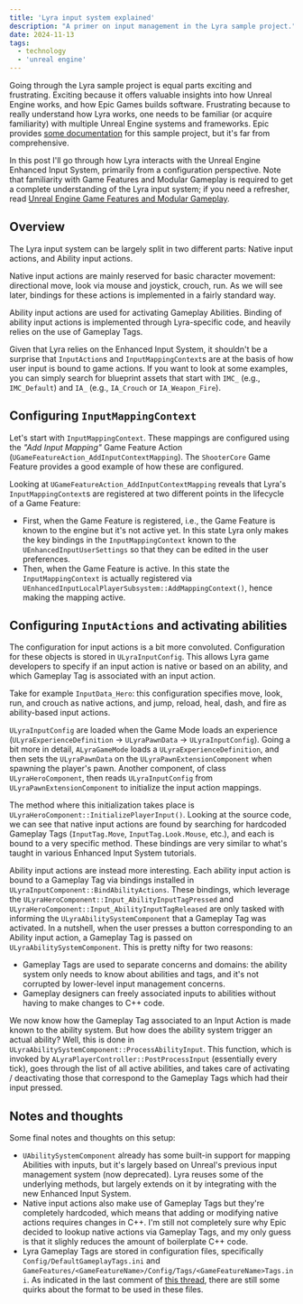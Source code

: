 ```yaml
---
title: 'Lyra input system explained'
description: "A primer on input management in the Lyra sample project."
date: 2024-11-13
tags:
  - technology
  - 'unreal engine'
---
```


Going through the Lyra sample project is equal parts exciting and frustrating. Exciting because it offers valuable insights into how Unreal Engine works, and how Epic Games builds software. Frustrating because to really understand how Lyra works, one needs to be familiar (or acquire familiarity) with multiple Unreal Engine systems and frameworks. Epic provides [some documentation](https://dev.epicgames.com/community/learning/paths/Z4/lyra-starter-game) for this sample project, but it's far from comprehensive.

In this post I'll go through how Lyra interacts with the Unreal Engine Enhanced Input System, primarily from a configuration perspective. Note that familiarity with Game Features and Modular Gameplay is required to get a complete understanding of the Lyra input system; if you need a refresher, read [Unreal Engine Game Features and Modular Gameplay](https://www.core567.com/blog/unreal-engine-game-features-and-modular-gameplay/).


## Overview

The Lyra input system can be largely split in two different parts: Native input actions, and Ability input actions.

Native input actions are mainly reserved for basic character movement: directional move, look via mouse and joystick, crouch, run. As we will see later, bindings for these actions is implemented in a fairly standard way.

Ability input actions are used for activating Gameplay Abilities. Binding of ability input actions is implemented through Lyra-specific code, and heavily relies on the use of Gameplay Tags.

Given that Lyra relies on the Enhanced Input System, it shouldn't be a surprise that `InputAction`s and `InputMappingContext`s are at the basis of how user input is bound to game actions. If you want to look at some examples, you can simply search for blueprint assets that start with `IMC_` (e.g., `IMC_Default`) and `IA_` (e.g., `IA_Crouch` or `IA_Weapon_Fire`).


## Configuring `InputMappingContext`

Let's start with `InputMappingContext`. These mappings are configured using the _"Add Input Mapping"_ Game Feature Action (`UGameFeatureAction_AddInputContextMapping`). The `ShooterCore` Game Feature provides a good example of how these are configured.

Looking at `UGameFeatureAction_AddInputContextMapping` reveals that Lyra's `InputMappingContext`s are registered at two different points in the lifecycle of a Game Feature:
* First, when the Game Feature is registered, i.e., the Game Feature is known to the engine but it's not active yet. In this state Lyra only makes the key bindings in the `InputMappingContext` known to the `UEnhancedInputUserSettings` so that they can be edited in the user preferences.
* Then, when the Game Feature is active. In this state the `InputMappingContext` is actually registered via `UEnhancedInputLocalPlayerSubsystem::AddMappingContext()`, hence making the mapping active.


## Configuring `InputActions` and activating abilities

The configuration for input actions is a bit more convoluted. Configuration for these objects is stored in `ULyraInputConfig`. This allows Lyra game developers to specify if an input action is native or based on an ability, and which Gameplay Tag is associated with an input action.

Take for example `InputData_Hero`: this configuration specifies move, look, run, and crouch as native actions, and jump, reload, heal, dash, and fire as ability-based input actions.

`ULyraInputConfig` are loaded when the Game Mode loads an experience (`ULyraExperienceDefinition` -> `ULyraPawnData` -> `ULyraInputConfig`). Going a bit more in detail, `ALyraGameMode` loads a `ULyraExperienceDefinition`, and then sets the `ULyraPawnData` on the `ULyraPawnExtensionComponent` when spawning the player's pawn. Another component, of class `ULyraHeroComponent`, then reads `ULyraInputConfig` from `ULyraPawnExtensionComponent` to initialize the input action mappings.

The method where this initialization takes place is `ULyraHeroComponent::InitializePlayerInput()`. Looking at the source code, we can see that native input actions are found by searching for hardcoded Gameplay Tags (`InputTag.Move`, `InputTag.Look.Mouse`, etc.), and each is bound to a very specific method. These bindings are very similar to what's taught in various Enhanced Input System tutorials.

Ability input actions are instead more interesting. Each ability input action is bound to a Gameplay Tag via bindings installed in `ULyraInputComponent::BindAbilityActions`. These bindings, which leverage the `ULyraHeroComponent::Input_AbilityInputTagPressed` and `ULyraHeroComponent::Input_AbilityInputTagReleased` are only tasked with informing the `ULyraAbilitySystemComponent` that a Gameplay Tag was activated. In a nutshell, when the user presses a button corresponding to an Ability input action, a Gameplay Tag is passed on `ULyraAbilitySystemComponent`. This is pretty nifty for two reasons:
* Gameplay Tags are used to separate concerns and domains: the ability system only needs to know about abilities and tags, and it's not corrupted by lower-level input management concerns.
* Gameplay designers can freely associated inputs to abilities without having to make changes to C++ code.

We now know how the Gameplay Tag associated to an Input Action is made known to the ability system. But how does the ability system trigger an actual ability? Well, this is done in `ULyraAbilitySystemComponent::ProcessAbilityInput`. This function, which is invoked by `ALyraPlayerController::PostProcessInput` (essentially every tick), goes through the list of all active abilities, and takes care of activating / deactivating those that correspond to the Gameplay Tags which had their input pressed.


## Notes and thoughts

Some final notes and thoughts on this setup:

* `UAbilitySystemComponent` already has some built-in support for mapping Abilities with inputs, but it's largely based on Unreal's previous input management system (now deprecated). Lyra reuses some of the underlying methods, but largely extends on it by integrating with the new Enhanced Input System.
* Native input actions also make use of Gameplay Tags but they're completely hardcoded, which means that adding or modifying native actions requires changes in C++. I'm still not completely sure why Epic decided to lookup native actions via Gameplay Tags, and my only guess is that it slighly reduces the amount of boilerplate C++ code.
* Lyra Gameplay Tags are stored in configuration files, specifically `Config/DefaultGameplayTags.ini` and `GameFeatures/<GameFeatureName>/Config/Tags/<GameFeatureName>Tags.ini`. As indicated in the last comment of [this thread](https://forums.unrealengine.com/t/trouble-using-an-ini-file-for-gameplay-tags/753690/4), there are still some quirks about the format to be used in these files.
